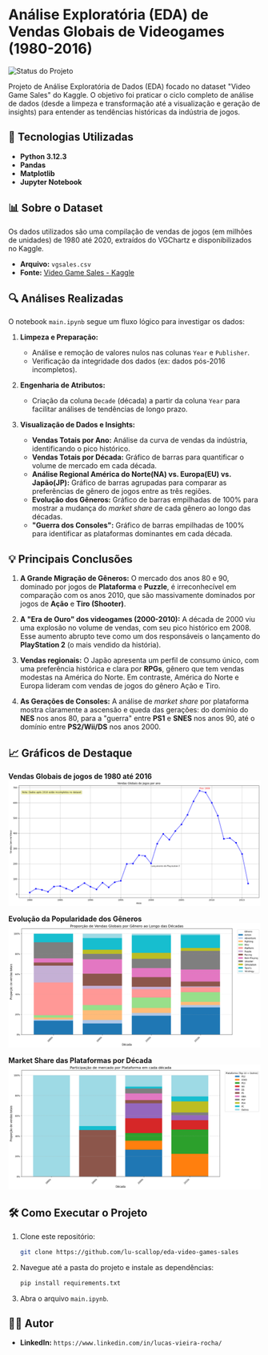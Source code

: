 # Análise Exploratória (EDA) de Vendas Globais de Videogames (1980-2016)

![Status do Projeto](https://img.shields.io/badge/status-conclu%C3%ADdo-green)

Projeto de Análise Exploratória de Dados (EDA) focado no dataset "Video Game Sales" do Kaggle. O objetivo foi praticar o ciclo completo de análise de dados (desde a limpeza e transformação até a visualização e geração de insights) para entender as tendências históricas da indústria de jogos.

## 🚀 Tecnologias Utilizadas

* **Python 3.12.3**
* **Pandas** 
* **Matplotlib**
* **Jupyter Notebook** 

## 📊 Sobre o Dataset

Os dados utilizados são uma compilação de vendas de jogos (em milhões de unidades) de 1980 até 2020, extraídos do VGChartz e disponibilizados no Kaggle.

* **Arquivo:** `vgsales.csv`
* **Fonte:** [Video Game Sales - Kaggle](https://www.kaggle.com/datasets/gregorut/videogamesales)

## 🔍 Análises Realizadas

O notebook `main.ipynb` segue um fluxo lógico para investigar os dados:

1.  **Limpeza e Preparação:**
    * Análise e remoção de valores nulos nas colunas `Year` e `Publisher`.
    * Verificação da integridade dos dados (ex: dados pós-2016 incompletos).

2.  **Engenharia de Atributos:**
    * Criação da coluna `Decade` (década) a partir da coluna `Year` para facilitar análises de tendências de longo prazo.

3.  **Visualização de Dados e Insights:**
    * **Vendas Totais por Ano:** Análise da curva de vendas da indústria, identificando o pico histórico.
    * **Vendas Totais por Década:** Gráfico de barras para quantificar o volume de mercado em cada década.
    * **Análise Regional América do Norte(NA) vs. Europa(EU) vs. Japão(JP):** Gráfico de barras agrupadas para comparar as preferências de gênero de jogos entre as três regiões.
    * **Evolução dos Gêneros:** Gráfico de barras empilhadas de 100% para mostrar a mudança do *market share* de cada gênero ao longo das décadas.
    * **"Guerra dos Consoles":** Gráfico de barras empilhadas de 100% para identificar as plataformas dominantes em cada década.

## 💡 Principais Conclusões

1.  **A Grande Migração de Gêneros:** O mercado dos anos 80 e 90, dominado por jogos de **Plataforma** e **Puzzle**, é irreconhecível em comparação com os anos 2010, que são massivamente dominados por jogos de **Ação** e **Tiro (Shooter)**.

2.  **A "Era de Ouro" dos videogames (2000-2010):** A década de 2000 viu uma explosão no volume de vendas, com seu pico histórico em 2008. Esse aumento abrupto teve como um dos responsáveis o lançamento do **PlayStation 2** (o mais vendido da história).

3.  **Vendas regionais:** O Japão apresenta um perfil de consumo único, com uma preferência histórica e clara por **RPGs**, gênero que tem vendas modestas na América do Norte. Em contraste, América do Norte e Europa lideram com vendas de jogos do gênero Ação e Tiro.

4.  **As Gerações de Consoles:** A análise de *market share* por plataforma mostra claramente a ascensão e queda das gerações: do domínio do **NES** nos anos 80, para a "guerra" entre **PS1** e **SNES** nos anos 90, até o domínio entre **PS2/Wii/DS** nos anos 2000.

## 📈 Gráficos de Destaque

**Vendas Globais de jogos de 1980 até 2016**
![Gráfico vendas globais](/graphics/vendas_globais_ano.png
)

**Evolução da Popularidade dos Gêneros**
![Gráfico de Gêneros por Década](/graphics/proporcao_vendas_globais_por_genero.png)

**Market Share das Plataformas por Década**
![Gráfico de Plataformas por Década](/graphics/participacao_mercado_por_plataforma.png)

## 🛠️ Como Executar o Projeto

1.  Clone este repositório:
    ```bash
    git clone https://github.com/lu-scallop/eda-video-games-sales
    ```
2.  Navegue até a pasta do projeto e instale as dependências:
    ```bash
    pip install requirements.txt
    ```
3.  Abra o arquivo `main.ipynb`.

## 👨‍💻 Autor

* **LinkedIn:** `https://www.linkedin.com/in/lucas-vieira-rocha/`
